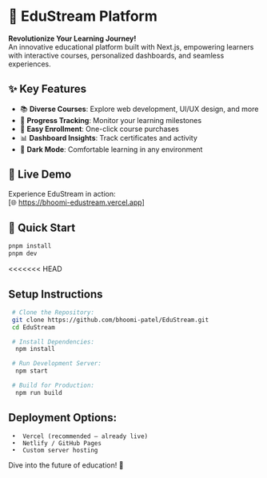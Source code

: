 # 🚀 EduStream Platform

**Revolutionize Your Learning Journey!**  
An innovative educational platform built with Next.js, empowering learners with interactive courses, personalized dashboards, and seamless experiences.

## ✨ Key Features
- 📚 **Diverse Courses**: Explore web development, UI/UX design, and more
- 🎯 **Progress Tracking**: Monitor your learning milestones
- 🛒 **Easy Enrollment**: One-click course purchases
- 📊 **Dashboard Insights**: Track certificates and activity
- 🌙 **Dark Mode**: Comfortable learning in any environment

## 🎥 Live Demo
Experience EduStream in action:  
[🌐 https://bhoomi-edustream.vercel.app]

## 🚀 Quick Start
```bash
pnpm install
pnpm dev
```
<<<<<<< HEAD
## Setup Instructions 
   ```bash 
    # Clone the Repository:
    git clone https://github.com/bhoomi-patel/EduStream.git
    cd EduStream 

    # Install Dependencies:
     npm install 

    # Run Development Server:
     npm start

    # Build for Production:
     npm run build
```
## Deployment Options:
     •	Vercel (recommended – already live)
     •	Netlify / GitHub Pages
     •	Custom server hosting

Dive into the future of education! 🌟
